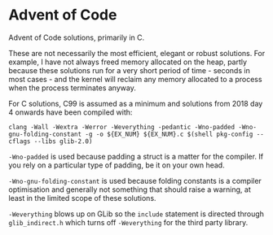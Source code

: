 # Advent of Code

Advent of Code solutions, primarily in C.

These are not necessarily the most efficient, elegant or robust solutions. For
example, I have not always freed memory allocated on the heap, partly because
these solutions run for a very short period of time - seconds in most cases -
and the kernel will reclaim any memory allocated to a process when the process
terminates anyway.

For C solutions, C99 is assumed as a minimum and solutions from 2018 day 4 onwards
have been compiled with:

```
clang -Wall -Wextra -Werror -Weverything -pedantic -Wno-padded -Wno-gnu-folding-constant -g -o ${EX_NUM} ${EX_NUM}.c $(shell pkg-config --cflags --libs glib-2.0)
```

`-Wno-padded` is used because padding a struct is a matter for the compiler. If
you rely on a particular type of padding, be it on your own head.

`-Wno-gnu-folding-constant` is used because folding constants is a compiler
optimisation and generally not something that should raise a warning, at least
in the limited scope of these solutions.

`-Weverything` blows up on GLib so the `include` statement is directed through
`glib_indirect.h` which turns off `-Weverything` for the third party library.
